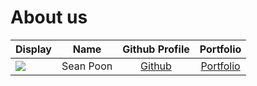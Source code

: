 # About us

Display |   Name    | Github Profile | Portfolio 
--------|:---------:|:--------------:|:---------:
![](https://media.licdn.com/dms/image/v2/D5603AQGHGmNdShtqCQ/profile-displayphoto-shrink_400_400/B56ZUac3l4GsAk-/0/1739905531034?e=1746662400&v=beta&t=xzgjNbtkFXKQgUfWEXuzNtifFWb6sjoSWMENgOEDGAo) | Sean Poon | [Github](https://github.com/Sean2110) | [Portfolio](https://github.com/Sean2110)

